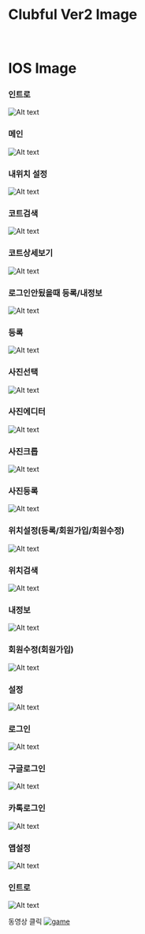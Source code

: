 # Clubful Ver2 Image
<br>


# IOS Image

### 인트로<br>
![Alt text](00.png)
<br>
### 메인<br>
![Alt text](01.png)
<br>
### 내위치 설정<br>
![Alt text](02.png)
<br>
### 코트검색<br>
![Alt text](03.png)
<br>
### 코트상세보기<br>
![Alt text](04.png)
<br>
### 로그인안됬을때 등록/내정보<br>
![Alt text](05.png)
<br>
### 등록<br>
![Alt text](06.png)
<br>
### 사진선택<br>
![Alt text](06_1.png)
<br>
### 사진에디터<br>
![Alt text](06_2.png)
<br>
### 사진크롭<br>
![Alt text](06_3.png)
<br>
### 사진등록<br>
![Alt text](06_4.png)
<br>
### 위치설정(등록/회원가입/회원수정)<br>
![Alt text](07.png)
<br>
### 위치검색<br>
![Alt text](08.png)
<br>
### 내정보<br>
![Alt text](09.png)
<br>
### 회원수정(회원가입)<br>
![Alt text](10.png)
<br>
### 설정<br>
![Alt text](11.png)
<br>
### 로그인<br>
![Alt text](12_1.png)
<br>
### 구글로그인<br>
![Alt text](12_2.png)
<br>
### 카톡로그인<br>
![Alt text](12_3.png)
<br>
### 앱설정<br>
![Alt text](13.png)
<br>
### 인트로<br>
![Alt text](14.png)
<br>

동영상 클릭
[![game](video.png)](https://www.youtube.com/embed/KuGR5xDZCzo "game")